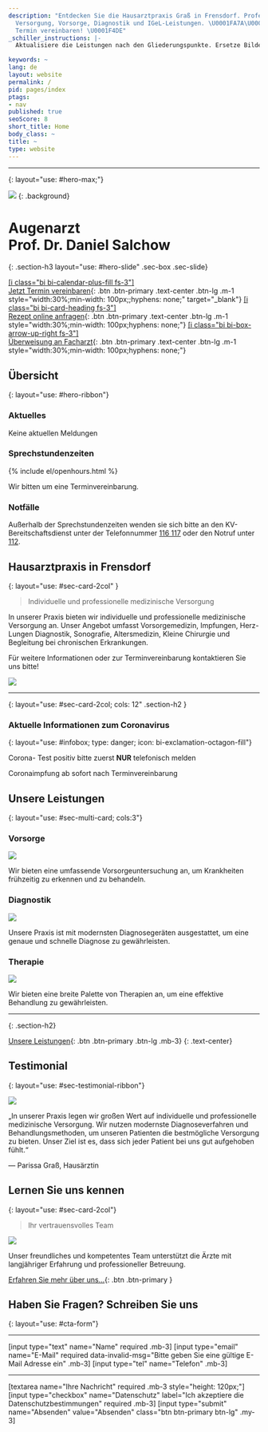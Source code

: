 ```yaml
---
description: "Entdecken Sie die Hausarztpraxis Graß in Frensdorf. Professionelle medizinische
  Versorgung, Vorsorge, Diagnostik und IGeL-Leistungen. \U0001FA7A\U0001F469‍⚕️ Jetzt
  Termin vereinbaren! \U0001F4DE"
_schiller_instructions: |-
  Aktualisiere die Leistungen nach den Gliederungspunkte. Ersetze Bilder der Leistungen durch passende Bilder. Aktualisiere alle Texte passend zum Context.

keywords: ~
lang: de
layout: website
permalink: /
pid: pages/index
ptags:
- nav
published: true
seoScore: 8
short_title: Home
body_class: ~
title: ~
type: website
---
```

---
{: layout="use: #hero-max;"}

![](https://cdn.leuffen.de//leu-stock/v2/32/304-205_gfedcba/AdobeStock_138200241.webp)
{: .background}

# Augenarzt<br>Prof. Dr. Daniel Salchow
{: .section-h3 layout="use: #hero-slide" .sec-box .sec-slide}

[[i class="bi bi-calendar-plus-fill fs-3"]<br>Jetzt Termin vereinbaren](/termin){: .btn .btn-primary .text-center .btn-lg .m-1 style="width:30%;min-width: 100px;;hyphens: none;" target="_blank"}
[[i class="bi bi-card-heading fs-3"]<br>Rezept online anfragen](/online-rezept){: .btn .btn-primary .text-center .btn-lg .m-1 style="width:30%;min-width: 100px;hyphens: none;"}
[[i class="bi bi-box-arrow-up-right fs-3"]<br>Überweisung an Facharzt](/online-ueberweisung){: .btn .btn-primary .text-center .btn-lg .m-1 style="width:30%;min-width: 100px;hyphens: none;"}




## Übersicht
{: layout="use: #hero-ribbon"}

### Aktuelles

<liweco-news>Keine aktuellen Meldungen</liweco-news>

### Sprechstundenzeiten

<liweco-collapse-openhour-table>
{% include el/openhours.html %}
</liweco-collapse-openhour-table>

Wir bitten um eine Terminvereinbarung.

### Notfälle

Außerhalb der Sprechstundenzeiten wenden sie sich bitte an den KV-Bereitschaftsdienst unter der Telefonnummer [116 117](tel:116117) oder den Notruf unter [112](tel:112).



## Hausarztpraxis in Frensdorf
{: layout="use: #sec-card-2col" }

> Individuelle und professionelle medizinische Versorgung

In unserer Praxis bieten wir individuelle und professionelle medizinische Versorgung an. Unser Angebot umfasst Vorsorgemedizin, Impfungen, Herz-Lungen Diagnostik, Sonografie, Altersmedizin, Kleine Chirurgie und Begleitung bei chronischen Erkrankungen. 

Für weitere Informationen oder zur Terminvereinbarung kontaktieren Sie uns bitte!

![](https://cdn.leuffen.de//leu-stock/v2/69/131-86_gfedcba/AdobeStock_319898261.webp)


---
{: layout="use: #sec-card-2col; cols: 12" .section-h2 }


### Aktuelle Informationen zum Coronavirus
{: layout="use: #infobox; type: danger; icon: bi-exclamation-octagon-fill"}

Corona- Test positiv bitte zuerst **NUR** telefonisch melden

Coronaimpfung ab sofort nach Terminvereinbarung



## Unsere Leistungen
{: layout="use: #sec-multi-card; cols:3"}

### Vorsorge

![](https://cdn.leuffen.de//leu-stock/v2/70/77-51_gfedcba/AdobeStock_87378997.webp)

Wir bieten eine umfassende Vorsorgeuntersuchung an, um Krankheiten frühzeitig zu erkennen und zu behandeln.

### Diagnostik

![](https://cdn.leuffen.de//leu-stock/v2/22/460-307_gfedcba/AdobeStock_484261570.webp)

Unsere Praxis ist mit modernsten Diagnosegeräten ausgestattet, um eine genaue und schnelle Diagnose zu gewährleisten.

### Therapie

![](https://cdn.leuffen.de//leu-stock/v2/9/1024-683_gfedcba/AdobeStock_417585744.webp)

Wir bieten eine breite Palette von Therapien an, um eine effektive Behandlung zu gewährleisten.

---
{: .section-h2}


[Unsere Leistungen](/leistungen){: .btn .btn-primary .btn-lg .mb-3}
{: .text-center}



## Testimonial
{: layout="use: #sec-testimonial-ribbon"}

![](https://cdn.leuffen.de//leu-stock/v2/73/991-661_gfedcba/AdobeStock_185581198.webp)

„In unserer Praxis legen wir großen Wert auf individuelle und professionelle medizinische Versorgung. Wir nutzen modernste Diagnoseverfahren und Behandlungsmethoden, um unseren Patienten die bestmögliche Versorgung zu bieten. Unser Ziel ist es, dass sich jeder Patient bei uns gut aufgehoben fühlt.“

— Parissa Graß, Hausärztin




## Lernen Sie uns kennen
{: layout="use: #sec-card-2col"}

> Ihr vertrauensvolles Team

![](https://cdn.leuffen.de//leu-stock/v2/60/418-279_gfedcba/AdobeStock_99592855.webp)




Unser freundliches und kompetentes Team unterstützt die Ärzte mit langjähriger Erfahrung und professioneller Betreuung.

[Erfahren Sie mehr über uns...](/ueber-uns){: .btn .btn-primary }


## Haben Sie Fragen? Schreiben Sie uns
{: layout="use: #cta-form"}


---

[input type="text"  name="Name" required .mb-3]
[input type="email" name="E-Mail" required data-invalid-msg="Bitte geben Sie eine gültige E-Mail Adresse ein" .mb-3]
[input type="tel" name="Telefon" .mb-3]

---

[textarea name="Ihre Nachricht" required .mb-3 style="height: 120px;"]
[input type="checkbox" name="Datenschutz" label="Ich akzeptiere die Datenschutzbestimmungen" required .mb-3]
[input type="submit" name="Absenden" value="Absenden" class="btn btn-primary btn-lg" .my-3]
